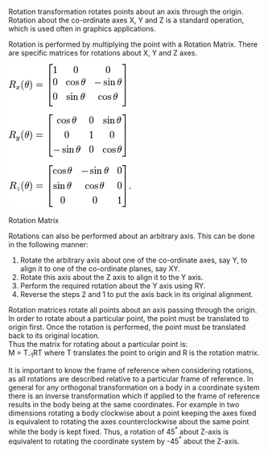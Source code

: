 Rotation transformation rotates points about an axis through the origin. Rotation about the co-ordinate axes X, Y and Z is a standard operation, which is used often in graphics applications.  

Rotation is performed by multiplying the point with a Rotation Matrix. There are specific matrices for rotations about X, Y and Z axes.  

<img src="images/rotation-matrix.png">  

Rotation Matrix  

Rotations can also be performed about an arbitrary axis. This can be done in the following manner:  

  1. Rotate the arbitrary axis about one of the co-ordinate axes, say Y, to align it to one of the co-ordinate planes, say XY.  
  2. Rotate this axis about the Z axis to align it to the Y axis.  
  3. Perform the required rotation about the Y axis using RY.  
  4. Reverse the steps 2 and 1 to put the axis back in its original alignment.

Rotation matrices rotate all points about an axis passing through the origin. In order to rotate about a particular point, the point must be translated to origin first. Once the rotation is performed, the point must be translated back to its original location.  
Thus the matrix for rotating about a particular point is:  
M = T<sub>-1</sub>RT
where T translates the point to origin and R is the rotation matrix.  

It is important to know the frame of reference when considering rotations, as all rotations are described relative to a particular frame of reference. In general for any orthogonal transformation on a body in a coordinate system there is an inverse transformation which if applied to the frame of reference results in the body being at the same coordinates. For example in two dimensions rotating a body clockwise about a point keeping the axes fixed is equivalent to rotating the axes counterclockwise about the same point while the body is kept fixed. Thus, a rotation of 45<sup>&deg;</sup> about Z-axis is equivalent to rotating the coordinate system by -45<sup>&deg;</sup> about the Z-axis.  
